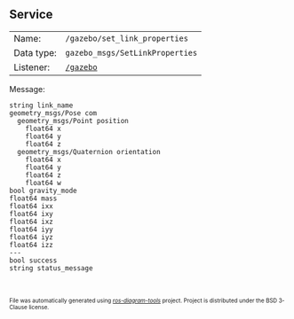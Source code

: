 <!--
File was automatically generated using 'ros-diagram-tools' project.
Project is distributed under the BSD 3-Clause license.
-->

## Service


|     |     |
| --- | --- |
| Name: | `/gazebo/set_link_properties` |
| Data type: | `gazebo_msgs/SetLinkProperties` |
| Listener: | [`/gazebo`](n__gazebo.html) |

Message:
```
string link_name
geometry_msgs/Pose com
  geometry_msgs/Point position
    float64 x
    float64 y
    float64 z
  geometry_msgs/Quaternion orientation
    float64 x
    float64 y
    float64 z
    float64 w
bool gravity_mode
float64 mass
float64 ixx
float64 ixy
float64 ixz
float64 iyy
float64 iyz
float64 izz
---
bool success
string status_message


```



</br>
<font size="1">
File was automatically generated using <a href="https://github.com/anetczuk/ros-diagram-tools"><i>ros-diagram-tools</i></a> project.
Project is distributed under the BSD 3-Clause license.
</font>
